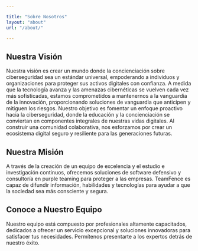 ```yaml
---

title: "Sobre Nosotros"
layout: "about"
url: "/about/"

---
```


## Nuestra Visión
Nuestra visión es crear un mundo donde la concienciación sobre ciberseguridad sea un estándar universal, empoderando a individuos y organizaciones para proteger sus activos digitales con confianza. A medida que la tecnología avanza y las amenazas cibernéticas se vuelven cada vez más sofisticadas, estamos comprometidos a mantenernos a la vanguardia de la innovación, proporcionando soluciones de vanguardia que anticipen y mitiguen los riesgos. Nuestro objetivo es fomentar un enfoque proactivo hacia la ciberseguridad, donde la educación y la concienciación se conviertan en componentes integrales de nuestras vidas digitales. Al construir una comunidad colaborativa, nos esforzamos por crear un ecosistema digital seguro y resiliente para las generaciones futuras.

## Nuestra Misión
A través de la creación de un equipo de excelencia y el estudio e investigación continuos, ofrecemos soluciones de software defensivo y consultoría en purple teaming para proteger a las empresas. TeamFence es capaz de difundir información, habilidades y tecnologías para ayudar a que la sociedad sea más consciente y segura.

## Conoce a Nuestro Equipo
Nuestro equipo está compuesto por profesionales altamente capacitados, dedicados a ofrecer un servicio excepcional y soluciones innovadoras para satisfacer tus necesidades. Permítenos presentarte a los expertos detrás de nuestro éxito.